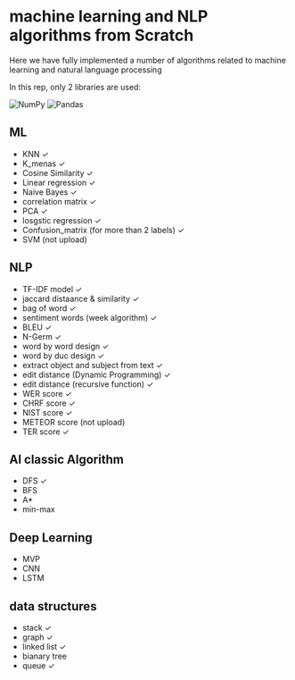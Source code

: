 # machine learning  and NLP algorithms from Scratch

Here we have fully implemented a number of algorithms related to machine learning and natural language processing

In this rep, only 2 libraries are used:

![NumPy](https://img.shields.io/badge/numpy-%23013243.svg?style=for-the-badge&logo=numpy&logoColor=white)
![Pandas](https://img.shields.io/badge/pandas-%23150458.svg?style=for-the-badge&logo=pandas&logoColor=white)

## ML

*  KNN ✓
*  K_menas ✓
*  Cosine Similarity ✓
*  Linear regression ✓
*  Naive Bayes ✓
*  correlation matrix ✓
*  PCA ✓
*  losgstic regression ✓
*  Confusion_matrix (for more than 2 labels) ✓
*  SVM (not upload) 

## NLP

*  TF-IDF model ✓
*  jaccard distaance & similarity ✓
*  bag of word ✓
*  sentiment words (week algorithm) ✓
*  BLEU ✓
*  N-Germ ✓
*  word by word design ✓
*  word by duc design ✓
*  extract object and subject from text ✓
*  edit distance (Dynamic Programming) ✓
*  edit distance (recursive function) ✓
*  WER score ✓
*  CHRF score ✓
*  NIST score ✓
*  METEOR score (not upload)
*  TER score ✓
  
## AI classic Algorithm
*  DFS ✓
*  BFS
*  A*
*  min-max

## Deep Learning
*  MVP
*  CNN
*  LSTM

## data structures
*  stack ✓
*  graph ✓
*  linked list ✓
*  bianary tree
*  queue ✓


